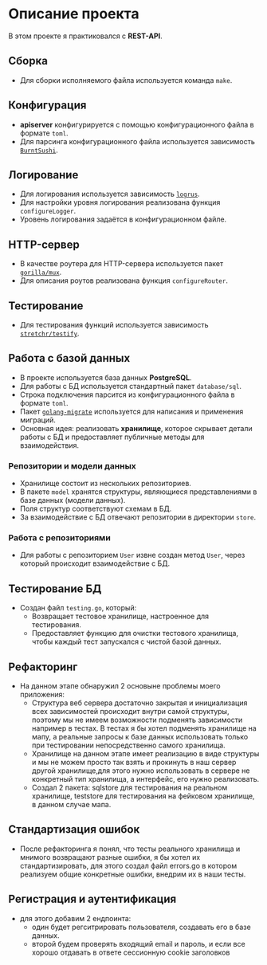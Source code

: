 # Описание проекта

В этом проекте я практиковался с **REST-API**.

## Сборка
- Для сборки исполняемого файла используется команда `make`.

## Конфигурация
- **apiserver** конфигурируется с помощью конфигурационного файла в формате `toml`.
- Для парсинга конфигурационного файла используется зависимость [`BurntSushi`](https://github.com/BurntSushi/toml).

## Логирование
- Для логирования используется зависимость [`logrus`](https://github.com/sirupsen/logrus).
- Для настройки уровня логирования реализована функция `configureLogger`.
- Уровень логирования задаётся в конфигурационном файле.

## HTTP-сервер
- В качестве роутера для HTTP-сервера используется пакет [`gorilla/mux`](https://github.com/gorilla/mux).
- Для описания роутов реализована функция `configureRouter`.

## Тестирование
- Для тестирования функций используется зависимость [`stretchr/testify`](https://github.com/stretchr/testify).

## Работа с базой данных
- В проекте используется база данных **PostgreSQL**.
- Для работы с БД используется стандартный пакет `database/sql`.
- Строка подключения парсится из конфигурационного файла в формате `toml`.
- Пакет [`golang-migrate`](https://github.com/golang-migrate/migrate) используется для написания и применения миграций.
- Основная идея: реализовать **хранилище**, которое скрывает детали работы с БД и предоставляет публичные методы для взаимодействия.

### Репозитории и модели данных
- Хранилище состоит из нескольких репозиториев.
- В пакете `model` хранятся структуры, являющиеся представлениями в базе данных (модели данных).
- Поля структур соответствуют схемам в БД.
- За взаимодействие с БД отвечают репозитории в директории `store`.

### Работа с репозиториями
- Для работы с репозиторием `User` извне создан метод `User`, через который происходит взаимодействие с БД.

## Тестирование БД
- Создан файл `testing.go`, который:
  - Возвращает тестовое хранилище, настроенное для тестирования.
  - Предоставляет функцию для очистки тестового хранилища, чтобы каждый тест запускался с чистой базой данных.
## Рефакторинг
- На данном этапе обнаружил 2 основыне проблемы моего приложения:
    - Структура веб сервера достаточно закрытая и инициализация всех зависимостей происходит внутри самой структуры, поэтому мы не имеем возможности подменять зависимости например в тестах. В тестах я бы хотел подменять хранилище на мапу, а реальные запросы к базе данных использовать только при тестировании непосредственно самого хранилища.
    - Хранилище на данном этапе имеет реализацию в виде структуры и мы не можем просто так взять и прокинуть в наш сервер другой хранилище,для этого нужно использовать в сервере не конкретный тип хранилища, а интерфейс, его нужно реализовать.
  - Создал 2 пакета: sqlstore для тестирования на реальном хранилище, teststore для тестирования на фейковом хранилище, в данном случае мапа.
## Стандартизация ошибок
- После рефакторинга я понял, что тесты реального хранилища и мнимого возвращают разные ошибки, я бы хотел их стандартизировать, для этого создал файл errors.go в котором реализуем общие конкретные ошибки, внедрим их в наши тесты.
## Регистрация и аутентификация
- для этого добавим 2 ендпоинта:
  - один будет регситрировать пользователя, создавать его в базе данных.
  - второй будем проверять входящий email и пароль, и если все хорошо отдавать в ответе сессионную cookie заголовков
